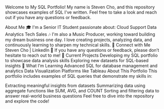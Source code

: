 Welcome to My SQL Portfolio!
My name is Steven Cho, and this repository showcases examples of SQL I've written. Feel free to take a look and reach out if you have any questions or feedback.

About Me
🎓 I'm a Senior IT Student passionate about:
Cloud Support
Data Analytics
Tech Sales
🎶 I'm also a Music Producer, working toward building my dream business one day.
I love creating projects, analyzing data, and continuously learning to sharpen my technical skills.
🤝 Connect with Me
Steven Cho | LinkedIn
💬 If you have any questions or feedback, please don’t hesitate to reach out to me!
🔭 Current Projects
Developing my SQL portfolio to showcase data analysis skills
Exploring new datasets for SQL-based insights
🌱 What I'm Learning
Advanced SQL for database management and analytics
Data Visualization Platforms like Tableau
About This Portfolio
This portfolio includes examples of SQL queries that demonstrate my skills in:

Extracting meaningful insights from datasets
Summarizing data using aggregate functions like SUM, AVG, and COUNT
Sorting and filtering data to answer real-world business questions
Feel free to dive into the repository and explore the code!

